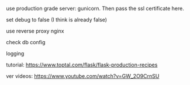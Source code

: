 
use production grade server: gunicorn. Then pass the ssl certificate here.

set debug to false (I think is already false)

use reverse proxy nginx

check db config

logging

tutorial:
https://www.toptal.com/flask/flask-production-recipes

ver videos: https://www.youtube.com/watch?v=GW_2O9CrnSU